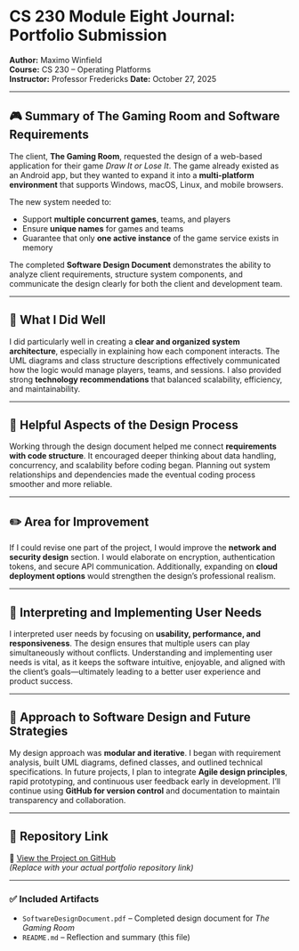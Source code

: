 # CS 230 Module Eight Journal: Portfolio Submission  
**Author:** Maximo Winfield  
**Course:** CS 230 – Operating Platforms  
**Instructor:** Professor Fredericks
**Date:** October 27, 2025  

---

## 🎮 Summary of The Gaming Room and Software Requirements  
The client, **The Gaming Room**, requested the design of a web-based application for their game *Draw It or Lose It*. The game already existed as an Android app, but they wanted to expand it into a **multi-platform environment** that supports Windows, macOS, Linux, and mobile browsers.  

The new system needed to:
- Support **multiple concurrent games**, teams, and players  
- Ensure **unique names** for games and teams  
- Guarantee that only **one active instance** of the game service exists in memory  

The completed **Software Design Document** demonstrates the ability to analyze client requirements, structure system components, and communicate the design clearly for both the client and development team.

---

## 🧠 What I Did Well  
I did particularly well in creating a **clear and organized system architecture**, especially in explaining how each component interacts. The UML diagrams and class structure descriptions effectively communicated how the logic would manage players, teams, and sessions. I also provided strong **technology recommendations** that balanced scalability, efficiency, and maintainability.

---

## 🧩 Helpful Aspects of the Design Process  
Working through the design document helped me connect **requirements with code structure**. It encouraged deeper thinking about data handling, concurrency, and scalability before coding began. Planning out system relationships and dependencies made the eventual coding process smoother and more reliable.

---

## ✏️ Area for Improvement  
If I could revise one part of the project, I would improve the **network and security design** section. I would elaborate on encryption, authentication tokens, and secure API communication. Additionally, expanding on **cloud deployment options** would strengthen the design’s professional realism.

---

## 👥 Interpreting and Implementing User Needs  
I interpreted user needs by focusing on **usability, performance, and responsiveness**. The design ensures that multiple users can play simultaneously without conflicts. Understanding and implementing user needs is vital, as it keeps the software intuitive, enjoyable, and aligned with the client’s goals—ultimately leading to a better user experience and product success.

---

## 🧭 Approach to Software Design and Future Strategies  
My design approach was **modular and iterative**. I began with requirement analysis, built UML diagrams, defined classes, and outlined technical specifications. In future projects, I plan to integrate **Agile design principles**, rapid prototyping, and continuous user feedback early in development. I’ll continue using **GitHub for version control** and documentation to maintain transparency and collaboration.

---

## 📂 Repository Link  
🔗 [View the Project on GitHub](https://github.com/YourGitHubUsername/CS230-GamingRoom)  
*(Replace with your actual portfolio repository link)*

---

### ✅ Included Artifacts
- `SoftwareDesignDocument.pdf` – Completed design document for *The Gaming Room*  
- `README.md` – Reflection and summary (this file)  
